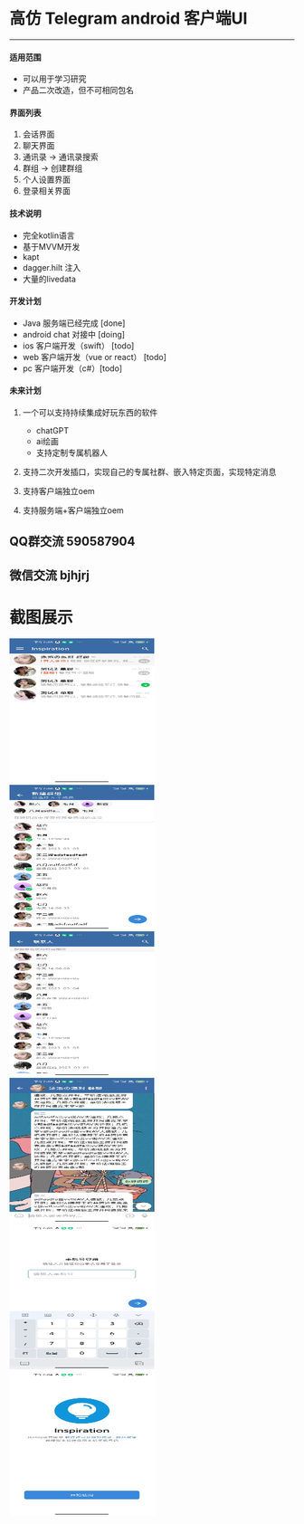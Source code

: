 # 高仿 Telegram android 客户端UI
___

#### 适用范围
+ 可以用于学习研究
+ 产品二次改造，但不可相同包名

#### 界面列表

1. 会话界面
2. 聊天界面
3. 通讯录 -> 通讯录搜索
4. 群组 -> 创建群组
5. 个人设置界面
6. 登录相关界面

#### 技术说明

+ 完全kotlin语言
+ 基于MVVM开发
+ kapt
+ dagger.hilt 注入
+ 大量的livedata

#### 开发计划

+ Java 服务端已经完成 [done]
+ android chat 对接中 [doing]
+ ios 客户端开发（swift） [todo]
+ web 客户端开发（vue or react） [todo]
+ pc 客户端开发（c#）[todo]

#### 未来计划

1. 一个可以支持持续集成好玩东西的软件

	+ chatGPT
	+ ai绘画
	+ 支持定制专属机器人

2. 支持二次开发插口，实现自己的专属社群、嵌入特定页面，实现特定消息

3. 支持客户端独立oem

4. 支持服务端+客户端独立oem

## QQ群交流 590587904
## 微信交流 bjhjrj

# 截图展示

<img src="show/1.jpeg" width=256 height=256>
<img src="show/2.jpeg" width=256 height=256>
<img src="show/3.jpeg" width=256 height=256>
<img src="show/4.jpeg" width=256 height=256>
<img src="show/5.jpeg" width=256 height=256>
<img src="show/6.jpeg" width=256 height=256>

